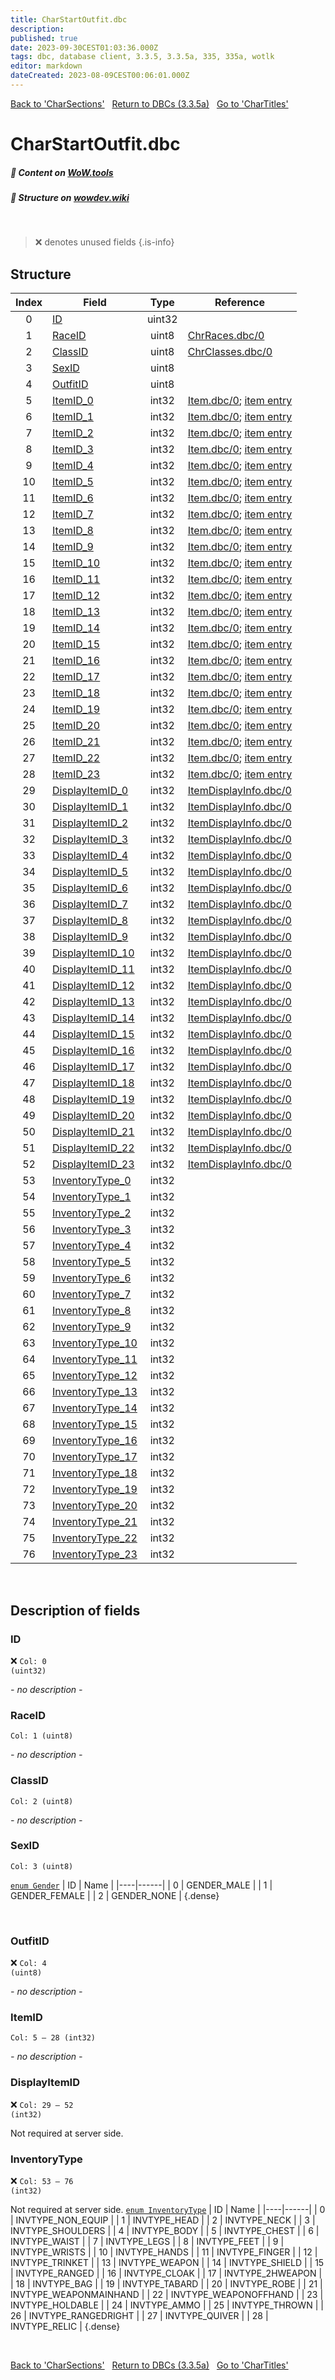 ```yaml
---
title: CharStartOutfit.dbc
description:
published: true
date: 2023-09-30CEST01:03:36.000Z
tags: dbc, database client, 3.3.5, 3.3.5a, 335, 335a, wotlk
editor: markdown
dateCreated: 2023-08-09CEST00:06:01.000Z
---
```

<a href="https://trinitycore.info/files/DBC/335/charsections" class="mt-5 v-btn v-btn--depressed v-btn--flat v-btn--outlined theme--light v-size--default darkblue--text text--lighten-3"><span class="v-btn__content"><i aria-hidden="true" class="v-icon notranslate v-icon--left mdi mdi-arrow-left theme--light"></i><span>Back to 'CharSections'</span></span></a>&nbsp;&nbsp;&nbsp;<a href="https://trinitycore.info/files/DBC/335/DBC" class="mt-5 v-btn v-btn--depressed v-btn--flat v-btn--outlined theme--light v-size--default darkblue--text text--lighten-3"><span class="v-btn__content"><i aria-hidden="true" class="v-icon notranslate v-icon--left mdi mdi-home-outline theme--light"></i><span>Return to DBCs (3.3.5a)</span></span></a>&nbsp;&nbsp;&nbsp;<a href="https://trinitycore.info/files/DBC/335/chartitles" class="mt-5 v-btn v-btn--depressed v-btn--flat v-btn--outlined theme--light v-size--default darkblue--text text--lighten-3"><span class="v-btn__content"><span>Go to 'CharTitles'</span><i aria-hidden="true" class="v-icon notranslate v-icon--right mdi mdi-arrow-right theme--light"></i></span></a>

# CharStartOutfit.dbc
##### :open_book: Content on [WoW.tools](https://wow.tools/dbc/?dbc=charstartoutfit&build=3.3.5.12340)
##### :pencil: Structure on [wowdev.wiki](https://wowdev.wiki/DB/CharStartOutfit)
&nbsp;

> :x: denotes unused fields
{.is-info}


## Structure

| Index | Field | Type | Reference |
| :---: | --- | :---: | --- |
| 0 | [ID](#id) | uint32 |  |
| 1 | [RaceID](#raceid) | uint8 | [ChrRaces.dbc/0](/files/DBC/335/chrraces#id) |
| 2 | [ClassID](#classid) | uint8 | [ChrClasses.dbc/0](/files/DBC/335/chrclasses#id) |
| 3 | [SexID](#sexid) | uint8 |  |
| 4 | [OutfitID](#outfitid) | uint8 |  |
| 5 | [ItemID_0](#itemid) | int32 | [Item.dbc/0](/files/DBC/335/item#id); [item entry](/database/335/world/item_template#id) |
| 6 | [ItemID_1](#itemid) | int32 | [Item.dbc/0](/files/DBC/335/item#id); [item entry](/database/335/world/item_template#id) |
| 7 | [ItemID_2](#itemid) | int32 | [Item.dbc/0](/files/DBC/335/item#id); [item entry](/database/335/world/item_template#id) |
| 8 | [ItemID_3](#itemid) | int32 | [Item.dbc/0](/files/DBC/335/item#id); [item entry](/database/335/world/item_template#id) |
| 9 | [ItemID_4](#itemid) | int32 | [Item.dbc/0](/files/DBC/335/item#id); [item entry](/database/335/world/item_template#id) |
| 10 | [ItemID_5](#itemid) | int32 | [Item.dbc/0](/files/DBC/335/item#id); [item entry](/database/335/world/item_template#id) |
| 11 | [ItemID_6](#itemid) | int32 | [Item.dbc/0](/files/DBC/335/item#id); [item entry](/database/335/world/item_template#id) |
| 12 | [ItemID_7](#itemid) | int32 | [Item.dbc/0](/files/DBC/335/item#id); [item entry](/database/335/world/item_template#id) |
| 13 | [ItemID_8](#itemid) | int32 | [Item.dbc/0](/files/DBC/335/item#id); [item entry](/database/335/world/item_template#id) |
| 14 | [ItemID_9](#itemid) | int32 | [Item.dbc/0](/files/DBC/335/item#id); [item entry](/database/335/world/item_template#id) |
| 15 | [ItemID_10](#itemid) | int32 | [Item.dbc/0](/files/DBC/335/item#id); [item entry](/database/335/world/item_template#id) |
| 16 | [ItemID_11](#itemid) | int32 | [Item.dbc/0](/files/DBC/335/item#id); [item entry](/database/335/world/item_template#id) |
| 17 | [ItemID_12](#itemid) | int32 | [Item.dbc/0](/files/DBC/335/item#id); [item entry](/database/335/world/item_template#id) |
| 18 | [ItemID_13](#itemid) | int32 | [Item.dbc/0](/files/DBC/335/item#id); [item entry](/database/335/world/item_template#id) |
| 19 | [ItemID_14](#itemid) | int32 | [Item.dbc/0](/files/DBC/335/item#id); [item entry](/database/335/world/item_template#id) |
| 20 | [ItemID_15](#itemid) | int32 | [Item.dbc/0](/files/DBC/335/item#id); [item entry](/database/335/world/item_template#id) |
| 21 | [ItemID_16](#itemid) | int32 | [Item.dbc/0](/files/DBC/335/item#id); [item entry](/database/335/world/item_template#id) |
| 22 | [ItemID_17](#itemid) | int32 | [Item.dbc/0](/files/DBC/335/item#id); [item entry](/database/335/world/item_template#id) |
| 23 | [ItemID_18](#itemid) | int32 | [Item.dbc/0](/files/DBC/335/item#id); [item entry](/database/335/world/item_template#id) |
| 24 | [ItemID_19](#itemid) | int32 | [Item.dbc/0](/files/DBC/335/item#id); [item entry](/database/335/world/item_template#id) |
| 25 | [ItemID_20](#itemid) | int32 | [Item.dbc/0](/files/DBC/335/item#id); [item entry](/database/335/world/item_template#id) |
| 26 | [ItemID_21](#itemid) | int32 | [Item.dbc/0](/files/DBC/335/item#id); [item entry](/database/335/world/item_template#id) |
| 27 | [ItemID_22](#itemid) | int32 | [Item.dbc/0](/files/DBC/335/item#id); [item entry](/database/335/world/item_template#id) |
| 28 | [ItemID_23](#itemid) | int32 | [Item.dbc/0](/files/DBC/335/item#id); [item entry](/database/335/world/item_template#id) |
| 29 | [DisplayItemID_0](#displayitemid) | int32 | [ItemDisplayInfo.dbc/0](/files/DBC/335/itemdisplayinfo#id) |
| 30 | [DisplayItemID_1](#displayitemid) | int32 | [ItemDisplayInfo.dbc/0](/files/DBC/335/itemdisplayinfo#id) |
| 31 | [DisplayItemID_2](#displayitemid) | int32 | [ItemDisplayInfo.dbc/0](/files/DBC/335/itemdisplayinfo#id) |
| 32 | [DisplayItemID_3](#displayitemid) | int32 | [ItemDisplayInfo.dbc/0](/files/DBC/335/itemdisplayinfo#id) |
| 33 | [DisplayItemID_4](#displayitemid) | int32 | [ItemDisplayInfo.dbc/0](/files/DBC/335/itemdisplayinfo#id) |
| 34 | [DisplayItemID_5](#displayitemid) | int32 | [ItemDisplayInfo.dbc/0](/files/DBC/335/itemdisplayinfo#id) |
| 35 | [DisplayItemID_6](#displayitemid) | int32 | [ItemDisplayInfo.dbc/0](/files/DBC/335/itemdisplayinfo#id) |
| 36 | [DisplayItemID_7](#displayitemid) | int32 | [ItemDisplayInfo.dbc/0](/files/DBC/335/itemdisplayinfo#id) |
| 37 | [DisplayItemID_8](#displayitemid) | int32 | [ItemDisplayInfo.dbc/0](/files/DBC/335/itemdisplayinfo#id) |
| 38 | [DisplayItemID_9](#displayitemid) | int32 | [ItemDisplayInfo.dbc/0](/files/DBC/335/itemdisplayinfo#id) |
| 39 | [DisplayItemID_10](#displayitemid) | int32 | [ItemDisplayInfo.dbc/0](/files/DBC/335/itemdisplayinfo#id) |
| 40 | [DisplayItemID_11](#displayitemid) | int32 | [ItemDisplayInfo.dbc/0](/files/DBC/335/itemdisplayinfo#id) |
| 41 | [DisplayItemID_12](#displayitemid) | int32 | [ItemDisplayInfo.dbc/0](/files/DBC/335/itemdisplayinfo#id) |
| 42 | [DisplayItemID_13](#displayitemid) | int32 | [ItemDisplayInfo.dbc/0](/files/DBC/335/itemdisplayinfo#id) |
| 43 | [DisplayItemID_14](#displayitemid) | int32 | [ItemDisplayInfo.dbc/0](/files/DBC/335/itemdisplayinfo#id) |
| 44 | [DisplayItemID_15](#displayitemid) | int32 | [ItemDisplayInfo.dbc/0](/files/DBC/335/itemdisplayinfo#id) |
| 45 | [DisplayItemID_16](#displayitemid) | int32 | [ItemDisplayInfo.dbc/0](/files/DBC/335/itemdisplayinfo#id) |
| 46 | [DisplayItemID_17](#displayitemid) | int32 | [ItemDisplayInfo.dbc/0](/files/DBC/335/itemdisplayinfo#id) |
| 47 | [DisplayItemID_18](#displayitemid) | int32 | [ItemDisplayInfo.dbc/0](/files/DBC/335/itemdisplayinfo#id) |
| 48 | [DisplayItemID_19](#displayitemid) | int32 | [ItemDisplayInfo.dbc/0](/files/DBC/335/itemdisplayinfo#id) |
| 49 | [DisplayItemID_20](#displayitemid) | int32 | [ItemDisplayInfo.dbc/0](/files/DBC/335/itemdisplayinfo#id) |
| 50 | [DisplayItemID_21](#displayitemid) | int32 | [ItemDisplayInfo.dbc/0](/files/DBC/335/itemdisplayinfo#id) |
| 51 | [DisplayItemID_22](#displayitemid) | int32 | [ItemDisplayInfo.dbc/0](/files/DBC/335/itemdisplayinfo#id) |
| 52 | [DisplayItemID_23](#displayitemid) | int32 | [ItemDisplayInfo.dbc/0](/files/DBC/335/itemdisplayinfo#id) |
| 53 | [InventoryType_0](#inventorytype) | int32 |  |
| 54 | [InventoryType_1](#inventorytype) | int32 |  |
| 55 | [InventoryType_2](#inventorytype) | int32 |  |
| 56 | [InventoryType_3](#inventorytype) | int32 |  |
| 57 | [InventoryType_4](#inventorytype) | int32 |  |
| 58 | [InventoryType_5](#inventorytype) | int32 |  |
| 59 | [InventoryType_6](#inventorytype) | int32 |  |
| 60 | [InventoryType_7](#inventorytype) | int32 |  |
| 61 | [InventoryType_8](#inventorytype) | int32 |  |
| 62 | [InventoryType_9](#inventorytype) | int32 |  |
| 63 | [InventoryType_10](#inventorytype) | int32 |  |
| 64 | [InventoryType_11](#inventorytype) | int32 |  |
| 65 | [InventoryType_12](#inventorytype) | int32 |  |
| 66 | [InventoryType_13](#inventorytype) | int32 |  |
| 67 | [InventoryType_14](#inventorytype) | int32 |  |
| 68 | [InventoryType_15](#inventorytype) | int32 |  |
| 69 | [InventoryType_16](#inventorytype) | int32 |  |
| 70 | [InventoryType_17](#inventorytype) | int32 |  |
| 71 | [InventoryType_18](#inventorytype) | int32 |  |
| 72 | [InventoryType_19](#inventorytype) | int32 |  |
| 73 | [InventoryType_20](#inventorytype) | int32 |  |
| 74 | [InventoryType_21](#inventorytype) | int32 |  |
| 75 | [InventoryType_22](#inventorytype) | int32 |  |
| 76 | [InventoryType_23](#inventorytype) | int32 |  |
&nbsp;
## Description of fields

### ID
:x: <code>Col: 0 (uint32)</code>

*- no description -*
&nbsp;

### RaceID
<code>Col: 1 (uint8)</code>

*- no description -*
&nbsp;

### ClassID
<code>Col: 2 (uint8)</code>

*- no description -*
&nbsp;

### SexID
<code>Col: 3 (uint8)</code>

[`enum Gender`](https://github.com/TrinityCore/TrinityCore/blob/3.3.5/src/server/shared/SharedDefines.h#L75-L80)
| ID | Name |
|----|------|
| 0 | GENDER_MALE |
| 1 | GENDER_FEMALE |
| 2 | GENDER_NONE |
{.dense}

&nbsp;

### OutfitID
:x: <code>Col: 4 (uint8)</code>

*- no description -*
&nbsp;

### ItemID
<code>Col: 5 &ndash; 28 (int32)</code>

*- no description -*
&nbsp;

### DisplayItemID
:x: <code>Col: 29 &ndash; 52 (int32)</code>

Not required at server side.
&nbsp;

### InventoryType
:x: <code>Col: 53 &ndash; 76 (int32)</code>

Not required at server side.
[`enum InventoryType`](https://github.com/TrinityCore/TrinityCore/blob/3.3.5/src/server/game/Entities/Item/ItemTemplate.h#L259-L290)
| ID | Name |
|----|------|
| 0 | INVTYPE_NON_EQUIP |
| 1 | INVTYPE_HEAD |
| 2 | INVTYPE_NECK |
| 3 | INVTYPE_SHOULDERS |
| 4 | INVTYPE_BODY |
| 5 | INVTYPE_CHEST |
| 6 | INVTYPE_WAIST |
| 7 | INVTYPE_LEGS |
| 8 | INVTYPE_FEET |
| 9 | INVTYPE_WRISTS |
| 10 | INVTYPE_HANDS |
| 11 | INVTYPE_FINGER |
| 12 | INVTYPE_TRINKET |
| 13 | INVTYPE_WEAPON |
| 14 | INVTYPE_SHIELD |
| 15 | INVTYPE_RANGED |
| 16 | INVTYPE_CLOAK |
| 17 | INVTYPE_2HWEAPON |
| 18 | INVTYPE_BAG |
| 19 | INVTYPE_TABARD |
| 20 | INVTYPE_ROBE |
| 21 | INVTYPE_WEAPONMAINHAND |
| 22 | INVTYPE_WEAPONOFFHAND |
| 23 | INVTYPE_HOLDABLE |
| 24 | INVTYPE_AMMO |
| 25 | INVTYPE_THROWN |
| 26 | INVTYPE_RANGEDRIGHT |
| 27 | INVTYPE_QUIVER |
| 28 | INVTYPE_RELIC |
{.dense}

&nbsp;

<a href="https://trinitycore.info/files/DBC/335/charsections" class="mt-5 v-btn v-btn--depressed v-btn--flat v-btn--outlined theme--light v-size--default darkblue--text text--lighten-3"><span class="v-btn__content"><i aria-hidden="true" class="v-icon notranslate v-icon--left mdi mdi-arrow-left theme--light"></i><span>Back to 'CharSections'</span></span></a>&nbsp;&nbsp;&nbsp;<a href="https://trinitycore.info/files/DBC/335/DBC" class="mt-5 v-btn v-btn--depressed v-btn--flat v-btn--outlined theme--light v-size--default darkblue--text text--lighten-3"><span class="v-btn__content"><i aria-hidden="true" class="v-icon notranslate v-icon--left mdi mdi-home-outline theme--light"></i><span>Return to DBCs (3.3.5a)</span></span></a>&nbsp;&nbsp;&nbsp;<a href="https://trinitycore.info/files/DBC/335/chartitles" class="mt-5 v-btn v-btn--depressed v-btn--flat v-btn--outlined theme--light v-size--default darkblue--text text--lighten-3"><span class="v-btn__content"><span>Go to 'CharTitles'</span><i aria-hidden="true" class="v-icon notranslate v-icon--right mdi mdi-arrow-right theme--light"></i></span></a>
